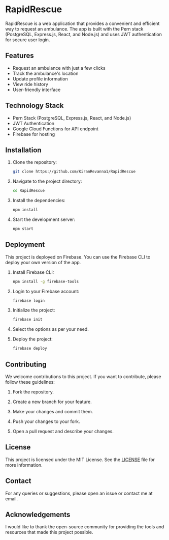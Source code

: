 # RapidRescue

RapidRescue is a web application that provides a convenient and efficient way to request an ambulance. The app is built with the Pern stack (PostgreSQL, Express.js, React, and Node.js) and uses JWT authentication for secure user login.

## Features

- Request an ambulance with just a few clicks
- Track the ambulance's location
- Update profile information
- View ride history
- User-friendly interface

## Technology Stack

- Pern Stack (PostgreSQL, Express.js, React, and Node.js)
- JWT Authentication
- Google Cloud Functions for API endpoint
- Firebase for hosting

## Installation

1. Clone the repository:

   ```bash
   git clone https://github.com/KiranRevanna1/RapidRescue
   ```

2. Navigate to the project directory:

   ```bash
   cd RapidRescue
   ```

3. Install the dependencies:

   ```bash
   npm install
   ```

4. Start the development server:

   ```bash
   npm start
   ```

## Deployment

This project is deployed on Firebase. You can use the Firebase CLI to deploy your own version of the app.

1. Install Firebase CLI:

   ```bash
   npm install -g firebase-tools
   ```

2. Login to your Firebase account:

   ```bash
   firebase login
   ```

3. Initialize the project:

   ```bash
   firebase init
   ```

4. Select the options as per your need.

5. Deploy the project:

   ```bash
   firebase deploy
   ```

## Contributing

We welcome contributions to this project. If you want to contribute, please follow these guidelines:

1. Fork the repository.

2. Create a new branch for your feature.

3. Make your changes and commit them.

4. Push your changes to your fork.

5. Open a pull request and describe your changes.

## License

This project is licensed under the MIT License. See the [LICENSE](LICENSE) file for more information.

## Contact

For any queries or suggestions, please open an issue or contact me at email.

## Acknowledgements

I would like to thank the open-source community for providing the tools and resources that made this project possible.
